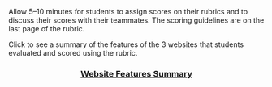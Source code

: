 Allow 5–10 minutes for students to assign scores on their rubrics and to discuss their scores with their teammates. The scoring guidelines are on the last page of the rubric.

Click to see a summary of the features of the 3 websites that students evaluated and scored using the rubric. 

### <div align="center">[Website Features Summary]()</div>

<!--
needs link
!!!!!
*****
 -->
